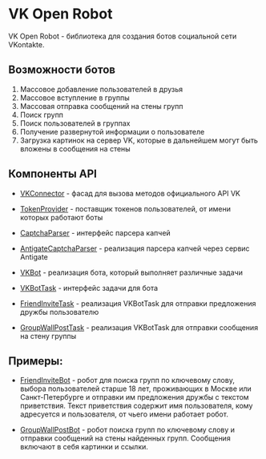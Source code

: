 VK Open Robot
==============

VK Open Robot - библиотека для создания ботов социальной сети VKontakte.

## Возможности ботов

1. Массовое добавление пользователей в друзья
2. Массовое вступление в группы
3. Массовая отправка сообщений на стены групп
4. Поиск групп
5. Поиск пользователей в группах
6. Получение развернутой информации о пользователе
7. Загрузка картинок на сервер VK, которые в дальнейшем могут быть вложены в сообщения на стены

## Компоненты API

* [VKConnector](docs/VKConnector.md) - фасад для вызова методов официального API VK

* [TokenProvider](docs/TokenProvider.md) - поставщик токенов пользователей, от имени которых работают боты

* [CaptchaParser](docs/CaptchaParser.md) - интерфейс парсера капчей

* [AntigateCaptchaParser](docs/AntiGateCaptchaParser.md) - реализация парсера капчей через сервис Antigate

* [VKBot](docs/VKBot.md) - реализация бота, который выполняет различные задачи

* [VKBotTask](docs/VKBotTask.md) - интерфейс задачи для бота

* [FriendInviteTask](docs/FriendInviteTask.md) - реализация VKBotTask для отправки предложения дружбы пользователю

* [GroupWallPostTask](docs/GroupWallPostTask.md) - реализация VKBotTask для отправки сообщения на стену группы

## Примеры:

* [FriendInviteBot](docs/FriendInviteBot.md) - робот для поиска групп по ключевому слову, выбора пользователей старше 18 лет,
проживающих в Москве или Санкт-Петербурге и отправки им предложения дружбы с текстом приветствия.
Текст приветствия содержит имя пользователя, кому адресуется и пользователя, от чьего имени работает робот.

* [GroupWallPostBot](docs/GroupWallPost.md) - робот поиска групп по ключевому слову и отправки сообщений на стены найденных групп.
Сообщения включают в себя картинки и ссылки.
